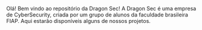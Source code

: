 Olá!  Bem vindo ao repositório da Dragon Sec!
A Dragon Sec é uma empresa de CyberSecurity, criada por um grupo de alunos da faculdade brasileira FIAP.
Aqui estarão disponíveis alguns de nossos projetos.

